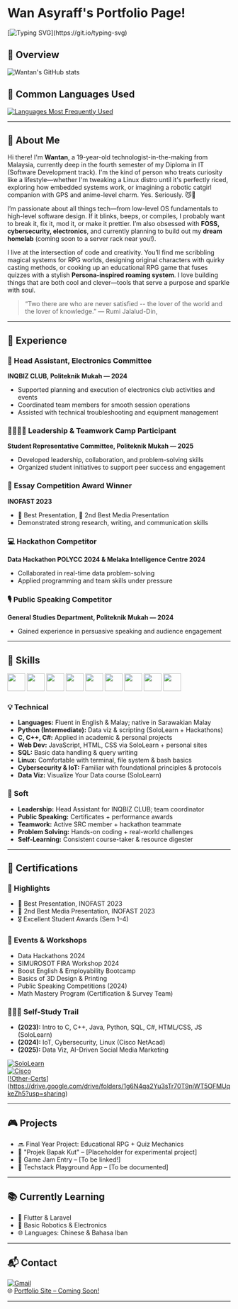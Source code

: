 # Wan Asyraff's Portfolio Page!

[![Typing SVG](https://readme-typing-svg.demolab.com?font=Bitter&duration=2000&pause=2000&color=52B6F7&background=FFFFFF00&width=435&lines=Passionate+Coder+%26+Lifelong+Learner;Welcome+To+My+Profile!)](https://git.io/typing-svg) 

## 📌 Overview  
![Wantan's GitHub stats](https://github-readme-stats.vercel.app/api?username=wantanasyraff&show_icons=true&theme=radical)

## 💬 Common Languages Used  
[![Languages Most Frequently Used](https://github-readme-stats.vercel.app/api/top-langs/?username=wantanasyraff&layout=donut-vertical&theme=radical)](https://github.com/anuraghazra/github-readme-stats)

---

## 🌟 About Me  

Hi there! I'm **Wantan**, a 19-year-old technologist-in-the-making from Malaysia, currently deep in the fourth semester of my Diploma in IT (Software Development track). I'm the kind of person who treats curiosity like a lifestyle—whether I'm tweaking a Linux distro until it's perfectly riced, exploring how embedded systems work, or imagining a robotic catgirl companion with GPS and anime-level charm. Yes. Seriously. 😼🤖

I’m passionate about all things tech—from low-level OS fundamentals to high-level software design. If it blinks, beeps, or compiles, I probably want to break it, fix it, mod it, or make it prettier. I’m also obsessed with **FOSS, cybersecurity, electronics**, and currently planning to build out my **dream homelab** (coming soon to a server rack near you!).

I live at the intersection of code and creativity. You’ll find me scribbling magical systems for RPG worlds, designing original characters with quirky casting methods, or cooking up an educational RPG game that fuses quizzes with a stylish **Persona-inspired roaming system**. I love building things that are both cool and clever—tools that serve a purpose and sparkle with soul.

> “Two there are who are never satisfied -- the lover of the world and the lover of knowledge.” ― Rumi Jalalud-Din, 

---

## 💼 Experience  

### 🧠 Head Assistant, Electronics Committee  
**INQBIZ CLUB, Politeknik Mukah — 2024**  
- Supported planning and execution of electronics club activities and events  
- Coordinated team members for smooth session operations  
- Assisted with technical troubleshooting and equipment management  

### 🫱🏻‍🫲🏼 Leadership & Teamwork Camp Participant  
**Student Representative Committee, Politeknik Mukah — 2025**  
- Developed leadership, collaboration, and problem-solving skills  
- Organized student initiatives to support peer success and engagement  

### 📝 Essay Competition Award Winner  
**INOFAST 2023**  
- 🥇 Best Presentation, 🥈 2nd Best Media Presentation  
- Demonstrated strong research, writing, and communication skills  

### 💻 Hackathon Competitor  
**Data Hackathon POLYCC 2024 & Melaka Intelligence Centre 2024**  
- Collaborated in real-time data problem-solving  
- Applied programming and team skills under pressure  

### 🎙 Public Speaking Competitor  
**General Studies Department, Politeknik Mukah — 2024**  
- Gained experience in persuasive speaking and audience engagement  

---

## 🧠 Skills  

<p align="left">
  <img src="https://cdn.jsdelivr.net/gh/devicons/devicon@latest/icons/c/c-original.svg" width="40" height="40"/>
  <img src="https://cdn.jsdelivr.net/gh/devicons/devicon@latest/icons/cplusplus/cplusplus-original.svg" width="40" height="40"/>
  <img src="https://cdn.jsdelivr.net/gh/devicons/devicon@latest/icons/csharp/csharp-original.svg" width="40" height="40"/>
  <img src="https://cdn.jsdelivr.net/gh/devicons/devicon@latest/icons/css3/css3-original.svg" width="40" height="40"/>
  <img src="https://cdn.jsdelivr.net/gh/devicons/devicon@latest/icons/html5/html5-original.svg" width="40" height="40"/>
  <img src="https://cdn.jsdelivr.net/gh/devicons/devicon@latest/icons/python/python-original.svg" width="40" height="40"/>
  <img src="https://cdn.jsdelivr.net/gh/devicons/devicon@latest/icons/java/java-original.svg" width="40" height="40"/>
  <img src="https://cdn.jsdelivr.net/gh/devicons/devicon@latest/icons/javascript/javascript-original.svg" width="40" height="40"/>
  <img src="https://cdn.jsdelivr.net/gh/devicons/devicon@latest/icons/azuresqldatabase/azuresqldatabase-original.svg" width="40" height="40"/>
</p>

### 💡 Technical  
- **Languages:** Fluent in English & Malay; native in Sarawakian Malay  
- **Python (Intermediate):** Data viz & scripting (SoloLearn + Hackathons)  
- **C, C++, C#:** Applied in academic & personal projects  
- **Web Dev:** JavaScript, HTML, CSS via SoloLearn + personal sites  
- **SQL:** Basic data handling & query writing  
- **Linux:** Comfortable with terminal, file system & bash basics  
- **Cybersecurity & IoT:** Familiar with foundational principles & protocols  
- **Data Viz:** Visualize Your Data course (SoloLearn)

### 🧸 Soft  
- **Leadership:** Head Assistant for INQBIZ CLUB; team coordinator  
- **Public Speaking:** Certificates + performance awards  
- **Teamwork:** Active SRC member + hackathon teammate  
- **Problem Solving:** Hands-on coding + real-world challenges  
- **Self-Learning:** Consistent course-taker & resource digester  

---

## 📜 Certifications  

### 📌 Highlights  
- 🥇 Best Presentation, INOFAST 2023  
- 🥈 2nd Best Media Presentation, INOFAST 2023  
- 🎖 Excellent Student Awards (Sem 1–4)  

### 🧪 Events & Workshops  
- Data Hackathons 2024  
- SIMUROSOT FIRA Workshop 2024  
- Boost English & Employability Bootcamp  
- Basics of 3D Design & Printing  
- Public Speaking Competitions (2024)  
- Math Mastery Program (Certification & Survey Team)  

### 👩🏻‍💻 Self-Study Trail  
- **(2023):** Intro to C, C++, Java, Python, SQL, C#, HTML/CSS, JS (SoloLearn)  
- **(2024):** IoT, Cybersecurity, Linux (Cisco NetAcad)  
- **(2025):** Data Viz, AI-Driven Social Media Marketing

[![SoloLearn](https://img.shields.io/badge/SoloLearn-View_Certifications-blue)](https://www.sololearn.com/en/profile/30049508)  
[![Cisco](https://img.shields.io/badge/Cisco-View_Accreditation-blue)](https://www.credly.com/users/wan-asyraff/)  
[[!Other-Certs](https://img.shields.io/badge/Other-Certs-lightgrey)](https://drive.google.com/drive/folders/1g6N4qa2Yu3sTr70T9niWT5OFMUqkeZh5?usp=sharing)  

---

## 🎮 Projects  

- 🔜 Final Year Project: Educational RPG + Quiz Mechanics  
- 🧪 "Projek Bapak Kut" – [Placeholder for experimental project]  
- 🎯 Game Jam Entry – [To be linked!]  
- 🧰 Techstack Playground App – [To be documented]

---

## 📚 Currently Learning  

- 📱 Flutter & Laravel  
- 🤖 Basic Robotics & Electronics  
- 🌐 Languages: Chinese & Bahasa Iban  

---

## 📬 Contact  

[![Gmail](https://img.shields.io/badge/Gmail-wantanasyraff@gmail.com-blue)](mailto:wantanasyraff@gmail.com)  
🌐 [Portfolio Site – Coming Soon!](https://github.com/WantanAsyraff)

---

